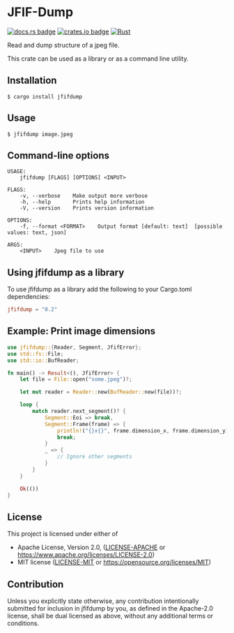 # JFIF-Dump

[![docs.rs badge](https://docs.rs/jfifdump/badge.svg)](https://docs.rs/jfifdump/latest/jfifdump/)
[![crates.io badge](https://img.shields.io/crates/v/jfifdump.svg)](https://crates.io/crates/jfifdump/)
[![Rust](https://github.com/vstroebel/jfifdump/actions/workflows/rust.yml/badge.svg)](https://github.com/vstroebel/jfifdump/actions/workflows/rust.yml)

Read and dump structure of a jpeg file.

This crate can be used as a library or as a command line utility.

## Installation

```
$ cargo install jfifdump
```

## Usage

```
$ jfifdump image.jpeg
```

## Command-line options

```
USAGE:
    jfifdump [FLAGS] [OPTIONS] <INPUT>

FLAGS:
    -v, --verbose    Make output more verbose
    -h, --help       Prints help information
    -V, --version    Prints version information

OPTIONS:
    -f, --format <FORMAT>    Output format [default: text]  [possible values: text, json]

ARGS:
    <INPUT>    Jpeg file to use

```

## Using jfifdump as a library

To use jfifdump as a library add the following to your Cargo.toml dependencies:

```toml
jfifdump = "0.2"
```

## Example: Print image dimensions

```rust
use jfifdump::{Reader, Segment, JfifError};
use std::fs::File;
use std::io::BufReader;

fn main() -> Result<(), JfifError> {
    let file = File::open("some.jpeg")?;

    let mut reader = Reader::new(BufReader::new(file))?;

    loop {
        match reader.next_segment()? {
            Segment::Eoi => break,
            Segment::Frame(frame) => {
                println!("{}x{}", frame.dimension_x, frame.dimension_y);
                break;
            }
            _ => {
                // Ignore other segments
            }
        }
    }

    Ok(())
}
```

## License

This project is licensed under either of

* Apache License, Version 2.0, ([LICENSE-APACHE](LICENSE-APACHE) or https://www.apache.org/licenses/LICENSE-2.0)
* MIT license ([LICENSE-MIT](LICENSE-MIT) or https://opensource.org/licenses/MIT)

## Contribution

Unless you explicitly state otherwise, any contribution intentionally submitted for inclusion in jfifdump by you, as
defined in the Apache-2.0 license, shall be dual licensed as above, without any additional terms or conditions.
